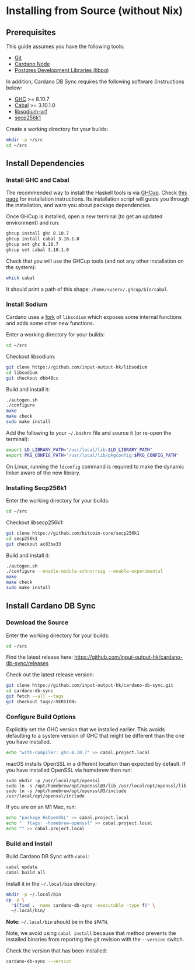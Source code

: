 # Installing from Source (without Nix)

## Prerequisites

This guide assumes you have the following tools:

 * [Git](https://git-scm.com/download)
 * [Cardano Node](https://github.com/input-output-hk/cardano-node/blob/master/doc/getting-started/install.md)
 * [Postgres Development Libraries (libpq)](https://www.postgresql.org/download/)
 
In addition, Cardano DB Sync requires the following software (instructions below:

 * [GHC](https://www.haskell.org/ghcup/install/) >= 8.10.7
 * [Cabal](https://www.haskell.org/ghcup/install/) >= 3.10.1.0
 * [libsodium-vrf](https://github.com/input-output-hk/libsodium)
 * [secp256k1](https://github.com/bitcoin-core/secp256k1)

Create a working directory for your builds:

```bash
mkdir -p ~/src
cd ~/src
```

## Install Dependencies

### Install GHC and Cabal

The recommended way to install the Haskell tools is via
[GHCup](https://www.haskell.org/ghcup/). Check [this
page](https://www.haskell.org/ghcup/install/) for installation instructions. Its
installation script will guide you through the installation, and warn you about package
dependencies.

Once GHCup is installed, open a new terminal (to get an updated environment) and run:

```bash
ghcup install ghc 8.10.7
ghcup install cabal 3.10.1.0
ghcup set ghc 8.10.7
ghcup set cabal 3.10.1.0
```

Check that you will use the GHCup tools (and not any other installation on the system):

```bash
which cabal
```

It should print a path of this shape: `/home/<user>/.ghcup/bin/cabal`.

### Install Sodium

Cardano uses a [fork](https://github.com/input-output-hk/libsodium) of `libsodium` which
exposes some internal functions and adds some other new functions.

Enter a working directory for your builds:

```bash
cd ~/src
```

Checkout libsodium:

```bash
git clone https://github.com/input-output-hk/libsodium
cd libsodium
git checkout dbb48cc
```

Build and install it:
```bash
./autogen.sh
./configure
make
make check
sudo make install
```

Add the following to your `~/.bashrc` file and source it (or re-open the terminal):

```bash
export LD_LIBRARY_PATH="/usr/local/lib:$LD_LIBRARY_PATH"
export PKG_CONFIG_PATH="/usr/local/lib/pkgconfig:$PKG_CONFIG_PATH"
```

On Linux, running the `ldconfig` command is required to make the dynamic linker aware of
the new library.

### Installing Secp256k1

Enter the working directory for your builds:

```bash
cd ~/src
```

Checkout libsecp256k1:

```bash
git clone https://github.com/bitcoin-core/secp256k1
cd secp256k1
git checkout ac83be33
```

Build and install it:

```bash
./autogen.sh
./configure --enable-module-schnorrsig --enable-experimental
make
make check
sudo make install
```

## Install Cardano DB Sync

### Download the Source

Enter the working directory for your builds:

```bash
cd ~/src
```

Find the latest release here: https://github.com/input-output-hk/cardano-db-sync/releases

Check out the latest release version:

```bash
git clone https://github.com/input-output-hk/cardano-db-sync.git
cd cardano-db-sync
git fetch --all --tags
git checkout tags/<VERSION>
```

### Configure Build Options

Explicitly set the GHC version that we installed earlier. This avoids defaulting to a
system version of GHC that might be different than the one you have installed.

```bash
echo "with-compiler: ghc-8.10.7" >> cabal.project.local
```

macOS installs OpenSSL in a different location than expected by default. If you have
installed OpenSSL via homebrew then run:

```
sudo mkdir -p /usr/local/opt/openssl
sudo ln -s /opt/homebrew/opt/openssl@3/lib /usr/local/opt/openssl/lib
sudo ln -s /opt/homebrew/opt/openssl@3/include /usr/local/opt/openssl/include
```

If you are on an M1 Mac, run:

```bash
echo "package HsOpenSSL" >> cabal.project.local
echo "  flags: -homebrew-openssl" >> cabal.project.local
echo "" >> cabal.project.local
```

### Build and Install

Build Cardano DB Sync with `cabal`:

```bash
cabal update
cabal build all
```

Install it in the `~/.local/bin` directory:

```bash
mkdir -p ~/.local/bin
cp -p \
  "$(find . -name cardano-db-sync -executable -type f)" \
  ~/.local/bin/
```

**Note:** `~/.local/bin` should be in the `$PATH`.

Note, we avoid using `cabal install` because that method prevents the installed binaries from reporting
the git revision with the `--version` switch.

Check the version that has been installed:

```bash
cardano-db-sync --version
```
